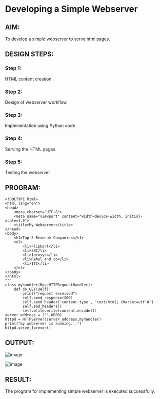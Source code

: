 # Developing a Simple Webserver
## AIM:
To develop a simple webserver to serve html pages.
## DESIGN STEPS:
### Step 1: 
HTML content creation
### Step 2:
Design of webserver workflow
### Step 3:
Implementation using Python code
### Step 4:
Serving the HTML pages.
### Step 5:
Testing the webserver

## PROGRAM:
```
<!DOCTYPE html>
<html lang="en">
<head>
    <meta charset="UTF-8">
    <meta name="viewport" content="width=device-width, initial-scale=1.0">
    <title>My Webserver</title>
</head>
<body>
    <h1>Top 5 Revenue Companies</h1>
    <ol>
        <li>Flipkart</li>
        <li>SBI/li>
        <li>Infosys</li>
        <li>Rahul and co</li>
        <li>ITC</li>
    </ol>
</body>
</html>
"""
class myhandler(BaseHTTPRequestHandler):
    def do_GET(self):
        print("request received")
        self.send_response(200)
        self.send_header('content-type', 'text/html; charset=utf-8')
        self.end_headers()
        self.wfile.write(content.encode())
server_address = ('',8080)
httpd = HTTPServer(server_address,myhandler)
print("my webserver is running...")
httpd.serve_forever()
```
## OUTPUT:
![image](https://github.com/rahulramakrishnann/Exp1-simple-web-server/assets/143045415/23bc2003-3163-4348-8eec-9d3de95edaf0)

![image](https://github.com/rahulramakrishnann/Exp1-simple-web-server/assets/143045415/93eb801d-48a2-4129-bef0-390888641121)

## RESULT:
The program for implementing simple webserver is executed successfully.
